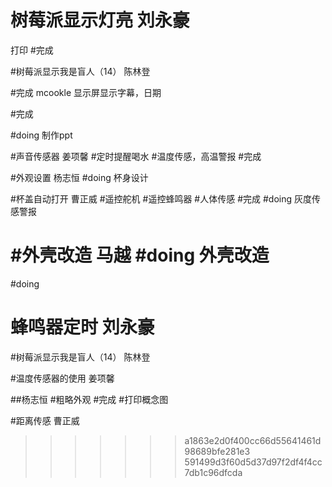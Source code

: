 
# 树莓派显示灯亮  刘永豪

打印
#完成

#树莓派显示我是盲人（14）  陈林登

#完成
mcookle 显示屏显示字幕，日期

#完成

#doing
制作ppt


#声音传感器 姜项馨
#定时提醒喝水
#温度传感，高温警报
#完成



#外观设置   杨志恒
#doing
杯身设计

#杯盖自动打开    曹正威
#遥控舵机
#遥控蜂鸣器
#人体传感
#完成
#doing
灰度传感警报

#外壳改造 马越
#doing
外壳改造
=======
#doing
##

# 蜂鸣器定时  刘永豪



#树莓派显示我是盲人（14）  陈林登



#温度传感器的使用 姜项馨



##杨志恒
#粗略外观
#完成
#打印概念图


#距离传感   曹正威
>>>>>>> a1863e2d0f400cc66d55641461d98689bfe281e3
>>>>>>> 591499d3f60d5d37d97f2df4f4cc7db1c96dfcda

